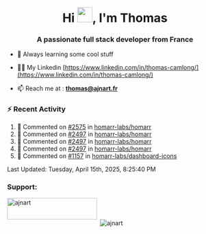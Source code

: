 <h1 align="center">Hi <img height="35px" src="https://raw.githubusercontent.com/MartinHeinz/MartinHeinz/master/wave.gif" width="35px"/>, I'm Thomas</h1>
<h3 align="center">A passionate full stack developer from France</h3>

- 🌱 Always learning some cool stuff 

- 👨‍💻 My Linkedin [https://www.linkedin.com/in/thomas-camlong/](https://www.linkedin.com/in/thomas-camlong/)

- 📫 Reach me at : **thomas@ajnart.fr**

### :zap: Recent Activity

<!--RECENT_ACTIVITY:start-->
1. 💬 Commented on [#2575](https://github.com/homarr-labs/homarr/pull/2575#issuecomment-2804531287) in [homarr-labs/homarr](https://github.com/homarr-labs/homarr)<br>
2. 💬 Commented on [#2497](https://github.com/homarr-labs/homarr/pull/2497#issuecomment-2804495267) in [homarr-labs/homarr](https://github.com/homarr-labs/homarr)<br>
3. 💬 Commented on [#2497](https://github.com/homarr-labs/homarr/pull/2497#discussion_r2044134072) in [homarr-labs/homarr](https://github.com/homarr-labs/homarr)<br>
4. 💬 Commented on [#2497](https://github.com/homarr-labs/homarr/pull/2497#issuecomment-2804469489) in [homarr-labs/homarr](https://github.com/homarr-labs/homarr)<br>
5. 💬 Commented on [#1157](https://github.com/homarr-labs/dashboard-icons/pull/1157#issuecomment-2804430746) in [homarr-labs/dashboard-icons](https://github.com/homarr-labs/dashboard-icons)<br>
<!--RECENT_ACTIVITY:end-->

<!--RECENT_ACTIVITY:last_update-->
Last Updated: Tuesday, April 15th, 2025, 8:25:40 PM
<!--RECENT_ACTIVITY:last_update_end-->
<h3 align="left">Support:</h3>
<p><a href="https://ko-fi.com/ajnart"> <img align="left" src="https://cdn.ko-fi.com/cdn/kofi3.png?v=3" height="50" width="210" alt="ajnart" /></a></p><br><br>

<p>&nbsp;<img align="center" src="https://github-readme-stats.vercel.app/api?username=ajnart&show_icons=true&theme=tokyonight&locale=en" alt="ajnart" /></p>
